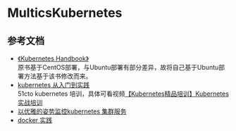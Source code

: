 # MulticsKubernetes

## 参考文档
* [《Kubernetes Handbook》](https://jimmysong.io/kubernetes-handbook/)  
原书基于CentOS部署，与Ubuntu部署有部分差异，故将自己基于Ubuntu部署方法基于该书修改而来。
* [kubernetes 从入门到实践](https://www.kancloud.cn/huyipow/kubernetes/531982)  
51cto kubernetes 培训，具体可看视频[【Kubernetes精品培训】Kubernetes实战培训](http://edu.51cto.com/course/11386.html)
* [以优雅的姿势监控kubernetes 集群服务](https://www.kancloud.cn/huyipow/prometheus/527093)
* [docker 实践](https://www.kancloud.cn/huyipow/docker/502959)
